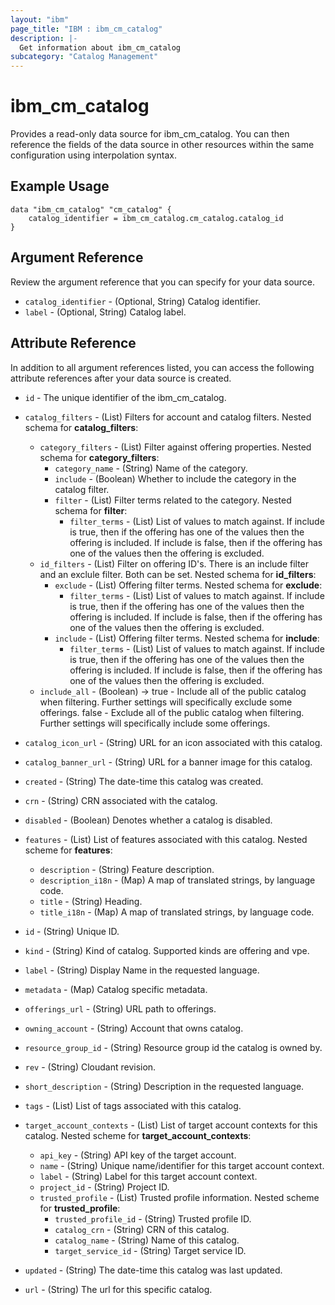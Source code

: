 ```yaml
---
layout: "ibm"
page_title: "IBM : ibm_cm_catalog"
description: |-
  Get information about ibm_cm_catalog
subcategory: "Catalog Management"
---
```


# ibm_cm_catalog

Provides a read-only data source for ibm_cm_catalog. You can then reference the fields of the data source in other resources within the same configuration using interpolation syntax.

## Example Usage

```hcl
data "ibm_cm_catalog" "cm_catalog" {
	catalog_identifier = ibm_cm_catalog.cm_catalog.catalog_id
}
```

## Argument Reference

Review the argument reference that you can specify for your data source.

* `catalog_identifier` - (Optional, String) Catalog identifier.
* `label` - (Optional, String) Catalog label.

## Attribute Reference

In addition to all argument references listed, you can access the following attribute references after your data source is created.

* `id` - The unique identifier of the ibm_cm_catalog.
* `catalog_filters` - (List) Filters for account and catalog filters.
Nested schema for **catalog_filters**:
	* `category_filters` - (List) Filter against offering properties.
	Nested schema for **category_filters**:
    	* `category_name` - (String) Name of the category.
    	* `include` -  (Boolean) Whether to include the category in the catalog filter.
    	* `filter` - (List) Filter terms related to the category.
		Nested schema for **filter**:
			* `filter_terms` - (List) List of values to match against. If include is true, then if the offering has one of the values then the offering is included. If include is false, then if the offering has one of the values then the offering is excluded.
	* `id_filters` - (List) Filter on offering ID's. There is an include filter and an exclule filter. Both can be set.
	Nested schema for **id_filters**:
		* `exclude` - (List) Offering filter terms.
		Nested schema for **exclude**:
			* `filter_terms` - (List) List of values to match against. If include is true, then if the offering has one of the values then the offering is included. If include is false, then if the offering has one of the values then the offering is excluded.
		* `include` - (List) Offering filter terms.
		Nested schema for **include**:
			* `filter_terms` - (List) List of values to match against. If include is true, then if the offering has one of the values then the offering is included. If include is false, then if the offering has one of the values then the offering is excluded.
	* `include_all` - (Boolean) -> true - Include all of the public catalog when filtering. Further settings will specifically exclude some offerings. false - Exclude all of the public catalog when filtering. Further settings will specifically include some offerings.

* `catalog_icon_url` - (String) URL for an icon associated with this catalog.

* `catalog_banner_url` - (String) URL for a banner image for this catalog.

* `created` - (String) The date-time this catalog was created.

* `crn` - (String) CRN associated with the catalog.

* `disabled` - (Boolean) Denotes whether a catalog is disabled.

* `features` - (List) List of features associated with this catalog.
Nested scheme for **features**:
	* `description` - (String) Feature description.
	* `description_i18n` - (Map) A map of translated strings, by language code.
	* `title` - (String) Heading.
	* `title_i18n` - (Map) A map of translated strings, by language code.

* `id` - (String) Unique ID.

* `kind` - (String) Kind of catalog. Supported kinds are offering and vpe.

* `label` - (String) Display Name in the requested language.

* `metadata` - (Map) Catalog specific metadata.

* `offerings_url` - (String) URL path to offerings.

* `owning_account` - (String) Account that owns catalog.

* `resource_group_id` - (String) Resource group id the catalog is owned by.

* `rev` - (String) Cloudant revision.

* `short_description` - (String) Description in the requested language.

* `tags` - (List) List of tags associated with this catalog.

* `target_account_contexts` - (List) List of target account contexts for this catalog.
Nested scheme for **target_account_contexts**:
	* `api_key` - (String) API key of the target account.
	* `name` - (String) Unique name/identifier for this target account context.
	* `label` - (String) Label for this target account context.
	* `project_id` - (String) Project ID.
	* `trusted_profile` - (List) Trusted profile information.
	Nested scheme for **trusted_profile**:
		* `trusted_profile_id` - (String) Trusted profile ID.
		* `catalog_crn` - (String) CRN of this catalog.
		* `catalog_name` - (String) Name of this catalog.
		* `target_service_id` - (String) Target service ID.

* `updated` - (String) The date-time this catalog was last updated.

* `url` - (String) The url for this specific catalog.

